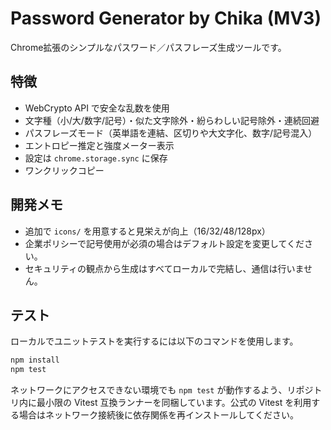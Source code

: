 # Password Generator by Chika (MV3)


Chrome拡張のシンプルなパスワード／パスフレーズ生成ツールです。


## 特徴
- WebCrypto API で安全な乱数を使用
- 文字種（小/大/数字/記号）・似た文字除外・紛らわしい記号除外・連続回避
- パスフレーズモード（英単語を連結、区切りや大文字化、数字/記号混入）
- エントロピー推定と強度メーター表示
- 設定は `chrome.storage.sync` に保存
- ワンクリックコピー


## 開発メモ
- 追加で `icons/` を用意すると見栄えが向上（16/32/48/128px）
- 企業ポリシーで記号使用が必須の場合はデフォルト設定を変更してください。
- セキュリティの観点から生成はすべてローカルで完結し、通信は行いません。


## テスト
ローカルでユニットテストを実行するには以下のコマンドを使用します。

```bash
npm install
npm test
```

ネットワークにアクセスできない環境でも `npm test` が動作するよう、リポジトリ内に最小限の Vitest 互換ランナーを同梱しています。公式の Vitest を利用する場合はネットワーク接続後に依存関係を再インストールしてください。